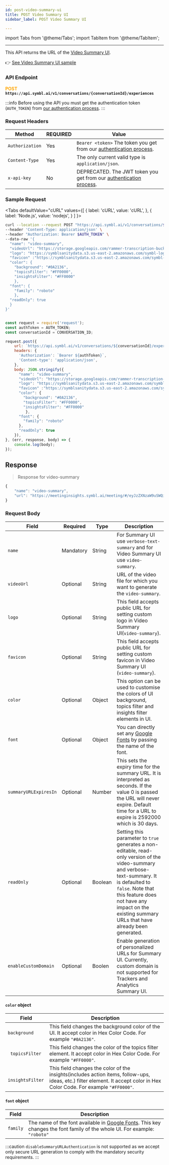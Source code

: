 ```yaml
---
id: post-video-summary-ui
title: POST Video Summary UI
sidebar_label: POST Video Summary UI

---
```


import Tabs from '@theme/Tabs';
import TabItem from '@theme/TabItem';

---

This API returns the URL of the [Video Summary UI](/docs/pre-built-ui/video-summary-ui).

👉 [See Video Summary UI sample](https://meetinginsights.symbl.ai/meeting/?&_ga=2.58601642.1812540668.1636351782-1601661419.1619109767#/eyJzZXNzaW9uSWQiOiI2NTA0OTI1MTg4MDYzMjMyIiwidmlkZW9VcmwiOiJodHRwczovL3N0b3JhZ2UuZ29vZ2xlYXBpcy5jb20vcmFtbWVyLXRyYW5zY3JpcHRpb24tYnVja2V0LzE5MzE0MjMwMjMubXA0In0=?showVideoSummary=true)

### API Endpoint

**<font color="orange">POST</font> `https://api.symbl.ai/v1/conversations/{conversationId}/experiences`**

:::info
Before using the API you must get the authentication token (`AUTH_TOKEN`) from [our authentication process](/docs/developer-tools/authentication).
:::

### Request Headers

Method  | REQUIRED  | Value
---------- | ------- | -------
```Authorization``` | Yes | `Bearer <token>` The token you get from our [authentication process](/docs/developer-tools/authentication).
```Content-Type``` | Yes | The only current valid type is `application/json`.
```x-api-key``` | No | DEPRECATED. The JWT token you get from our [authentication process](/docs/developer-tools/authentication).

### Sample Request


<Tabs
  defaultValue="cURL"
  values={[
    { label: 'cURL', value: 'cURL', },
    { label: 'Node.js', value: 'nodejs', }
  ]
}>
<TabItem value="cURL">

```bash
curl --location --request POST "https://api.symbl.ai/v1/conversations/$CONVERSATION_ID/experiences" \
--header 'Content-Type: application/json' \
--header "Authorization: Bearer $AUTH_TOKEN" \
--data-raw '{
  "name": "video-summary",
  "videoUrl": "https://storage.googleapis.com/rammer-transcription-bucket/small.mp4",
  "logo": "https://symblsanitydata.s3.us-east-2.amazonaws.com/symbl-logo.png",
  "favicon" :"https://symblsanitydata.s3.us-east-2.amazonaws.com/symbl-favicon.png",
  "color": {
    "background": "#0A2136",
    "topicsFilter": "#FF0000",
    "insightsFilter": "#FF0000"
    },
  "font": {
    "family": "roboto"
    },
  "readOnly": true
  }
}'
```

</TabItem>

<TabItem value="nodejs">

```js

const request = require('request');
const authToken = AUTH_TOKEN;
const conversationId = CONVERSATION_ID;

request.post({
    url: `https://api.symbl.ai/v1/conversations/${conversationId}/experiences`,
    headers: {
      'Authorization': `Bearer ${authToken}`,
      'Content-type': 'application/json',
    },
    body: JSON.stringify({
      "name": "video-summary",
      "videoUrl": "https://storage.googleapis.com/rammer-transcription-bucket/small.mp4",
      "logo": "https://symblsanitydata.s3.us-east-2.amazonaws.com/symbl-logo.png",
      "favicon" :"https://symblsanitydata.s3.us-east-2.amazonaws.com/symbl-favicon.png",
      "color": {
        "background": "#0A2136",
        "topicsFilter": "#FF0000",
        "insightsFilter": "#FF0000"
         },
      "font": {
        "family": "roboto"
      },
      "readOnly": true
    }),
}, (err, response, body) => {
    console.log(body);
});
```

</TabItem>
</Tabs>

## Response

>Response for video-summary

```javascript
{
    "name": "video-summary",
    "url": "https://meetinginsights.symbl.ai/meeting/#/eyJzZXNzaW9uSWQiOiI1ODU5NjczMDg1MzEzMDI0IiwidmlkZW9VcmwiOiJodHRwczovL3N0b3JhZ2UuZ29vZ2xlYXBpcy5jb20vcmFtbWVyLXRyYW5zY3JpcHRpb24tYnVja2V0L3NtYWxsLm1wNCJ9?showVideoSummary=true"
}
```
### Request Body

Field  | Required  | Type | Description
---------- | ------- | ------- |  -------
```name``` | Mandatory | String |  For Summary UI use `verbose-text-summary` and for Video Summary UI use `video-summary`.
```videoUrl```| Optional | String |  URL of the video file for which you want to generate the `video-summary`.
```logo```| Optional | String |  This field accepts public URL for setting custom logo in Video Summary UI(`video-summary`).
```favicon```| Optional | String |  This field accepts public URL for setting custom favicon in Video Summary UI (`video-summary`).
```color```| Optional | Object | This option can be used to customise the colors of UI background, topics filter and insights filter elements in UI.
```font``` | Optional | Object | You can directly set any [Google Fonts](https://fonts.google.com/) by passing the name of the font.
```summaryURLExpiresIn``` | Optional | Number | This sets the expiry time for the summary URL. It is interpreted as seconds. If the value 0 is passed the URL will never expire. Default time for a URL to expire is 2592000 which is 30 days.
```readOnly``` | Optional | Boolean | Setting this parameter to `true` generates a non-editable, read-only version of the video-summary and verbose-text-summary. It is defaulted to `false`. Note that this feature does not have any impact on the existing summary URLs that have already been generated. 
```enableCustomDomain``` | Optional | Boolen |  Enable generation of personalized URLs for Summary UI. Currently, custom domain is not supported for Trackers and Analytics Summary UI. 

#### `color` object

Field  | Description
---------- | -------
```background ``` | This field changes the background color of the UI. It accept color in Hex Color Code. For example ``"#0A2136"``.
``` topicsFilter``` | This field changes the color of the topics filter element. It accept color in Hex Color Code. For example ``"#FF0000"``.
``` insightsFilter``` | This field changes the color of the insights(includes action items, follow-ups, ideas, etc.) filter element. It accept color in Hex Color Code. For example ``"#FF0000"``.

#### `font` object

Field  | Description
---------- | -------
```family``` | The name of the font available in [Google Fonts](https://fonts.google.com/). This key changes the font family of the whole UI. For example: `"roboto"`

:::caution
`disableSummaryURLAuthentication` is not supported as we accept only secure URL generation to comply with the mandatory security requirements. 
:::
